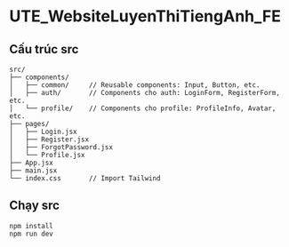 # UTE_WebsiteLuyenThiTiengAnh_FE

## Cấu trúc src

```plaintext
src/
├── components/
│   ├── common/     // Reusable components: Input, Button, etc.
│   ├── auth/       // Components cho auth: LoginForm, RegisterForm, etc.
│   └── profile/    // Components cho profile: ProfileInfo, Avatar, etc.
├── pages/
│   ├── Login.jsx
│   ├── Register.jsx
│   ├── ForgotPassword.jsx
│   └── Profile.jsx
├── App.jsx
├── main.jsx
└── index.css       // Import Tailwind
```

## Chạy src

```terminal
npm install
npm run dev
```
